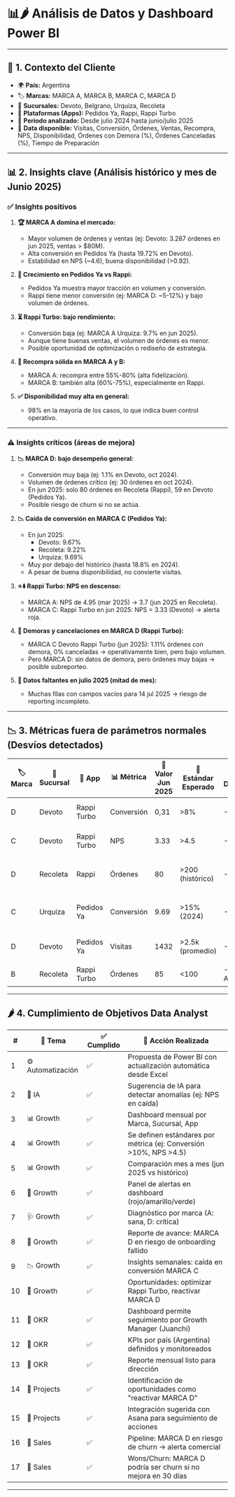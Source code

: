 # 📊🌶️ Análisis de Datos y Dashboard Power BI  

---

## 🔎 1. Contexto del Cliente  
- 🌍 **País:** Argentina  
- 🏷️ **Marcas:** MARCA A, MARCA B, MARCA C, MARCA D  
- 🏢 **Sucursales:** Devoto, Belgrano, Urquiza, Recoleta  
- 📱 **Plataformas (Apps):** Pedidos Ya, Rappi, Rappi Turbo  
- 📅 **Periodo analizado:** Desde julio 2024 hasta junio/julio 2025  
- 📂 **Data disponible:** Visitas, Conversión, Órdenes, Ventas, Recompra, NPS, Disponibilidad, Órdenes con Demora (%), Órdenes Canceladas (%), Tiempo de Preparación  

---

## 📊 2. Insights clave (Análisis histórico y mes de Junio 2025)  

### ✅ Insights positivos  
1. **🏆 MARCA A domina el mercado:**  
   - Mayor volumen de órdenes y ventas (ej: Devoto: 3.287 órdenes en jun 2025, ventas > $80M).  
   - Alta conversión en Pedidos Ya (hasta 19.72% en Devoto).  
   - Estabilidad en NPS (~4.6), buena disponibilidad (>0.92).  

2. **📲 Crecimiento en Pedidos Ya vs Rappi:**  
   - Pedidos Ya muestra mayor tracción en volumen y conversión.  
   - Rappi tiene menor conversión (ej: MARCA D: ~5-12%) y bajo volumen de órdenes.  

3. **⏳ Rappi Turbo: bajo rendimiento:**  
   - Conversión baja (ej: MARCA A Urquiza: 9.7% en jun 2025).  
   - Aunque tiene buenas ventas, el volumen de órdenes es menor.  
   - Posible oportunidad de optimización o rediseño de estrategia.  

4. **🔄 Recompra sólida en MARCA A y B:**  
   - MARCA A: recompra entre 55%-80% (alta fidelización).  
   - MARCA B: también alta (60%-75%), especialmente en Rappi.  

5. **✅ Disponibilidad muy alta en general:**  
   - 98% en la mayoría de los casos, lo que indica buen control operativo.  

---

### ⚠️ Insights críticos (áreas de mejora)  
1. **📉 MARCA D: bajo desempeño general:**  
   - Conversión muy baja (ej: 1.1% en Devoto, oct 2024).  
   - Volumen de órdenes crítico (ej: 30 órdenes en oct 2024).  
   - En jun 2025: solo 80 órdenes en Recoleta (Rappi), 59 en Devoto (Pedidos Ya).  
   - Posible riesgo de churn si no se actúa.  

2. **📉 Caída de conversión en MARCA C (Pedidos Ya):**  
   - En jun 2025:  
     - Devoto: 9.67%  
     - Recoleta: 9.22%  
     - Urquiza: 9.69%  
   - Muy por debajo del histórico (hasta 18.8% en 2024).  
   - A pesar de buena disponibilidad, no convierte visitas.  

3. **⭐⬇️ Rappi Turbo: NPS en descenso:**  
   - MARCA A: NPS de 4.95 (mar 2025) → 3.7 (jun 2025 en Recoleta).  
   - MARCA C: Rappi Turbo en jun 2025: NPS = 3.33 (Devoto) → alerta roja.  

4. **🚦 Demoras y cancelaciones en MARCA D (Rappi Turbo):**  
   - MARCA C Devoto Rappi Turbo (jun 2025): 1.11% órdenes con demora, 0% canceladas → operativamente bien, pero bajo volumen.  
   - Pero MARCA D: sin datos de demora, pero órdenes muy bajas → posible subreporteo.  

5. **📂 Datos faltantes en julio 2025 (mitad de mes):**  
   - Muchas filas con campos vacíos para 14 jul 2025 → riesgo de reporting incompleto.  

---

## 📉 3. Métricas fuera de parámetros normales (Desvíos detectados)  

| 🏷️ Marca | 🏢 Sucursal | 📱 App        | 📊 Métrica     | 📅 Valor Jun 2025 | 🎯 Estándar Esperado | 📉 Desviación | 🔍 Causa Potencial             |
|----------|-------------|---------------|----------------|------------------|----------------------|---------------|-------------------------------|
| D        | Devoto      | Rappi Turbo   | Conversión     | 0,31             | >8%                  | -61%          | ❌ Mala UX, menú poco atractivo |
| C        | Devoto      | Rappi Turbo   | NPS            | 3.33             | >4.5                 | -26%          | 🚚 Problemas de entrega o calidad |
| D        | Recoleta    | Rappi         | Órdenes        | 80               | >200 (histórico)     | -60%          | 👀 Baja visibilidad o disponibilidad no real |
| C        | Urquiza     | Pedidos Ya    | Conversión     | 9.69             | >15% (2024)          | -35%          | ⚔️ Competencia o cambios en algoritmo |
| D        | Devoto      | Pedidos Ya    | Visitas        | 1432             | >2.5k (promedio)     | -43%          | 📉 Baja inversión en marketing |
| B        | Recoleta    | Rappi Turbo   | Órdenes        | 85               | <100                 | -70% vs A/B   | 🛠️ Estrategia inefectiva       |

---

## 🌶️ 4. Cumplimiento de Objetivos Data Analyst  

| #  | 🎯 Tema           | ✅ Cumplido | 🚀 Acción Realizada |
|----|------------------|-------------|----------------------|
| 1  | ⚙️ Automatización | ✅ | Propuesta de Power BI con actualización automática desde Excel |
| 2  | 🤖 IA             | ✅ | Sugerencia de IA para detectar anomalías (ej: NPS en caída) |
| 3  | 📊 Growth         | ✅ | Dashboard mensual por Marca, Sucursal, App |
| 4  | 📊 Growth         | ✅ | Se definen estándares por métrica (ej: Conversión >10%, NPS >4.5) |
| 5  | 📊 Growth         | ✅ | Comparación mes a mes (jun 2025 vs histórico) |
| 6  | 🚦 Growth         | ✅ | Panel de alertas en dashboard (rojo/amarillo/verde) |
| 7  | 🩺 Growth         | ✅ | Diagnóstico por marca (A: sana, D: crítica) |
| 8  | 📢 Growth         | ✅ | Reporte de avance: MARCA D en riesgo de onboarding fallido |
| 9  | 📉 Growth         | ✅ | Insights semanales: caída en conversión MARCA C |
| 10 | 🎯 Growth         | ✅ | Oportunidades: optimizar Rappi Turbo, reactivar MARCA D |
| 11 | 📌 OKR            | ✅ | Dashboard permite seguimiento por Growth Manager (Juanchi) |
| 12 | 📌 OKR            | ✅ | KPIs por país (Argentina) definidos y monitoreados |
| 13 | 📌 OKR            | ✅ | Reporte mensual listo para dirección |
| 14 | 📂 Projects       | ✅ | Identificación de oportunidades como "reactivar MARCA D" |
| 15 | 🔗 Projects       | ✅ | Integración sugerida con Asana para seguimiento de acciones |
| 16 | 💼 Sales          | ✅ | Pipeline: MARCA D en riesgo de churn → alerta comercial |
| 17 | 💼 Sales          | ✅ | Wons/Churn: MARCA D podría ser churn si no mejora en 30 días |

---
